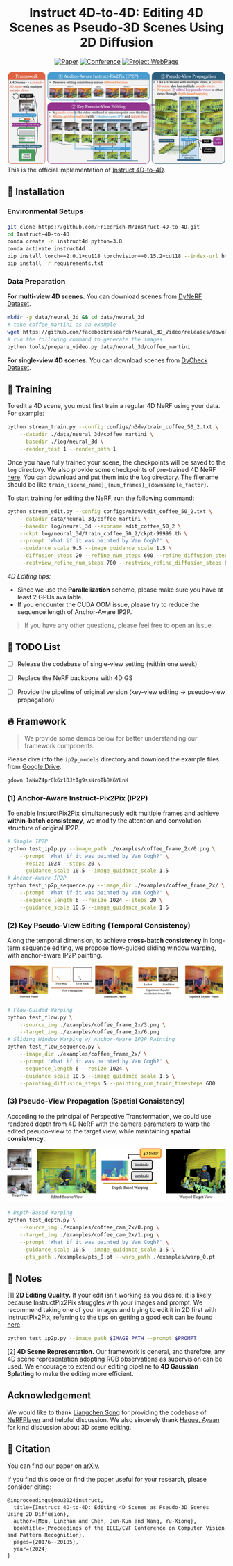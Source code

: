   <!-- <a href=https://arxiv.org/abs/2406.09402><img src='https://img.shields.io/badge/arXiv-2402.00752-b31b1b.svg'></a> <a href='https://immortalco.github.io/Instruct-4D-to-4D/'><img src='https://img.shields.io/badge/Project-Page-Green'></a>  -->

<div align="center">

# Instruct 4D-to-4D: Editing 4D Scenes as Pseudo-3D Scenes Using 2D Diffusion

[![Paper](https://img.shields.io/badge/arXiv-2406.09402-brightgreen)](https://arxiv.org/abs/2406.09402) [![Conference](https://img.shields.io/badge/CVPR-2024-blue)](https://openaccess.thecvf.com/content/CVPR2024/papers/Mou_Instruct_4D-to-4D_Editing_4D_Scenes_as_Pseudo-3D_Scenes_Using_2D_CVPR_2024_paper.pdf) [![Project WebPage](https://img.shields.io/badge/Project-webpage-%23fc4d5d)](https://immortalco.github.io/Instruct-4D-to-4D/)

</div>

![Pipeline](./imgs/pipeline.png)
This is the official implementation of [Instruct 4D-to-4D](https://immortalco.github.io/Instruct-4D-to-4D/).

## 🔧 Installation

### Environmental Setups

```bash
git clone https://github.com/Friedrich-M/Instruct-4D-to-4D.git
cd Instruct-4D-to-4D
conda create -n instruct4d python=3.8
conda activate instruct4d
pip install torch==2.0.1+cu118 torchvision==0.15.2+cu118 --index-url https://download.pytorch.org/whl/cu118
pip install -r requirements.txt
```

### Data Preparation

**For multi-view 4D scenes.** You can download scenes from [DyNeRF Dataset](https://github.com/facebookresearch/Neural_3D_Video/releases/tag/v1.0).
```bash
mkdir -p data/neural_3d && cd data/neural_3d
# take coffee_martini as an example
wget https://github.com/facebookresearch/Neural_3D_Video/releases/download/v1.0/coffee_martini.zip && unzip coffee_martini.zip && cd ../..
# run the following command to generate the images
python tools/prepare_video.py data/neural_3d/coffee_martini
```

**For single-view 4D scenes.** You can download scenes from [DyCheck Dataset](https://drive.google.com/drive/folders/1ZYQQh0qkvpoGXFIcK_j4suon1Wt6MXdZ).


## 🚀 Training

To edit a 4D scene, you must first train a regular 4D NeRF using your data. For example:
```bash
python stream_train.py --config configs/n3dv/train_coffee_50_2.txt \
    --datadir ./data/neural_3d/coffee_martini \
    --basedir ./log/neural_3d \
    --render_test 1 --render_path 1  
```

Once you have fully trained your scene, the checkpoints will be saved to the `log` directory. We also provide some checkpoints of pre-trained 4D NeRF [here](https://drive.google.com/drive/folders/1ftH5OavgcHS_NTbc1dlDknhZKLhzOdXy?usp=sharing). You can download and put them into the `log` directory. The filename should be like `train_{scene_name}_{num_frames}_{downsample_factor}`.

To start training for editing the NeRF, run the following command:
```bash
python stream_edit.py --config configs/n3dv/edit_coffee_50_2.txt \
    --datadir data/neural_3d/coffee_martini \
    --basedir log/neural_3d --expname edit_coffee_50_2 \
    --ckpt log/neural_3d/train_coffee_50_2/ckpt-99999.th \
    --prompt 'What if it was painted by Van Gogh?' \
    --guidance_scale 9.5 --image_guidance_scale 1.5 \
    --diffusion_steps 20 --refine_num_steps 600 --refine_diffusion_steps 4 \
    --restview_refine_num_steps 700 --restview_refine_diffusion_steps 6
```
*4D Editing tips:*
- Since we use the **Parallelization** scheme, please make sure you have at least 2 GPUs available. 
- If you encounter the CUDA OOM issue, please try to reduce the sequence length of Anchor-Aware IP2P.

> If you have any other questions, please feel free to open an issue.

## 📜 TODO List
- [ ] Release the codebase of single-view setting (within one week)
- [ ] Replace the NeRF backbone with 4D GS
- [ ] Provide the pipeline of original version (key-view editing -> pseudo-view propagation)


## 🔥 Framework
> We provide some demos below for better understanding our framework components.

Please dive into the `ip2p_models` directory and download the example files from [Google Drive](https://drive.google.com/file/d/1aNwZ4prQk6z1DJtIg9ssNroTbBK6YLnK/view?usp=drive_link).

```bash
gdown 1aNwZ4prQk6z1DJtIg9ssNroTbBK6YLnK
```

### (1) Anchor-Aware Instruct-Pix2Pix (IP2P)

To enable InsturctPix2Pix simultaneously edit multiple frames and achieve **within-batch consistency**, we modify the attention and convolution structure of original IP2P.
```bash
# Single IP2P
python test_ip2p.py --image_path ./examples/coffee_frame_2x/0.png \
    --prompt 'What if it was painted by Van Gogh?' \
    --resize 1024 --steps 20 \
    --guidance_scale 10.5 --image_guidance_scale 1.5
# Anchor-Aware IP2P
python test_ip2p_sequence.py --image_dir ./examples/coffee_frame_2x/ \
    --prompt 'What if it was painted by Van Gogh?' \
    --sequence_length 6 --resize 1024 --steps 20 \
    --guidance_scale 10.5 --image_guidance_scale 1.5
```

### (2) Key Pseudo-View Editing (Temporal Consistency)

Along the temporal dimension, to achieve **cross-batch consistency** in long-term sequence editing, we propose flow-guided sliding window warping, with anchor-aware IP2P painting.

![Flow-guided Sliding Window](./imgs/sliding_window.png)

```bash
# Flow-Guided Warping
python test_flow.py \
    --source_img ./examples/coffee_frame_2x/3.png \
    --target_img ./examples/coffee_frame_2x/6.png
# Sliding Window Warping w/ Anchor-Aware IP2P Painting
python test_flow_sequence.py \
    --image_dir ./examples/coffee_frame_2x/ \
    --prompt 'What if it was painted by Van Gogh?' \
    --sequence_length 6 --resize 1024 \
    --guidance_scale 10.5 --image_guidance_scale 1.5 \
    --painting_diffusion_steps 5 --painting_num_train_timesteps 600
```

### (3) Pseudo-View Propagation (Spatial Consistency)

According to the principal of Perspective Transformation, we could use rendered depth from 4D NeRF with the camera parameters to warp the edited pseudo-view to the target view, while maintaining **spatial consistency**.

![Depth-based Warping](./imgs/warp.png)

```bash
# Depth-Based Warping
python test_depth.py \
    --source_img ./examples/coffee_cam_2x/0.png \
    --target_img ./examples/coffee_cam_2x/1.png \
    --prompt 'What if it was painted by Van Gogh?' \
    --guidance_scale 10.5 --image_guidance_scale 1.5 \
    --pts_path ./examples/pts_0.pt --warp_path ./examples/warp_0.pt
```

## 📂 Notes

[1] **2D Editing Quality.** If your edit isn't working as you desire, it is likely because InstructPix2Pix struggles with your images and prompt. We recommend taking one of your images and trying to edit it in 2D first with InstructPix2Pix, referring to the tips on getting a good edit can be found [here](https://github.com/timothybrooks/instruct-pix2pix#tips).
```bash
python test_ip2p.py --image_path $IMAGE_PATH --prompt $PROMPT
```

[2] **4D Scene Representation.** Our framework is general, and therefore, any 4D scene representation adopting RGB observations as supervision can be used. We encourage to extend our editing pipeline to **4D Gaussian Splatting** to make the editing more efficient.

## Acknowledgement

We would like to thank [Liangchen Song](https://lsongx.github.io/index.html) for providing the codebase of [NeRFPlayer](https://lsongx.github.io/projects/nerfplayer.html) and helpful discussion. We also sincerely thank [Haque, Ayaan](https://www.ayaanzhaque.me/) for kind discussion about 3D scene editing.

## 📝 Citation

You can find our paper on [arXiv](https://arxiv.org/abs/2406.09402).

If you find this code or find the paper useful for your research, please consider citing:

```
@inproceedings{mou2024instruct,
  title={Instruct 4D-to-4D: Editing 4D Scenes as Pseudo-3D Scenes Using 2D Diffusion},
  author={Mou, Linzhan and Chen, Jun-Kun and Wang, Yu-Xiong},
  booktitle={Proceedings of the IEEE/CVF Conference on Computer Vision and Pattern Recognition},
  pages={20176--20185},
  year={2024}
}
```